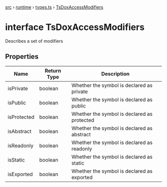 [src](src.md) &rsaquo; [runtime](src-runtime.md) &rsaquo; [types.ts](src-runtime-types.ts.md) &rsaquo; [TsDoxAccessModifiers](src-runtime-types.ts-TsDoxAccessModifiers.md)
# interface TsDoxAccessModifiers
Describes a set of modifiers

## Properties
|Name|Return Type|Description|
|---|---|---|
|isPrivate|boolean|Whether the symbol is declared as private|
|isPublic|boolean|Whether the symbol is declared as public|
|isProtected|boolean|Whether the symbol is declared as protected|
|isAbstract|boolean|Whether the symbol is declared as abstract|
|isReadonly|boolean|Whether the symbol is declared as readonly|
|isStatic|boolean|Whether the symbol is declared as static|
|isExported|boolean|Whether the symbol is declared as exported|
